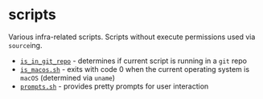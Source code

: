 # scripts

Various infra-related scripts. Scripts without execute permissions used via `source`ing.

- [`is_in_git_repo`](./is_in_git_repo) - determines if current script is running in a `git` repo
- [`is_macos.sh`](./is_macos.sh) - exits with code 0 when the current operating system is `macOS` (determined via `uname`)
- [`prompts.sh`](./prompts.sh) - provides pretty prompts for user interaction
